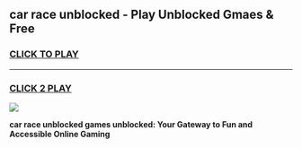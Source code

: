 
## car race unblocked - Play Unblocked Gmaes & Free
<h3>
<a href="https://news.freeplayer.one?title=car_race_unblocked&ref=16F">CLICK TO PLAY</a></h3>
<hr>

<h3>
<a href="https://news.freeplayer.one?title=car_race_unblocked&ref=16F">CLICK 2 PLAY</a>
  
</h3>

<a href="https://news.freeplayer.one?title=car_race_unblocked&ref=16F/"><img src="https://clearcache.store/games.png"></a>


**car race unblocked games unblocked: Your Gateway to Fun and Accessible Online Gaming**

